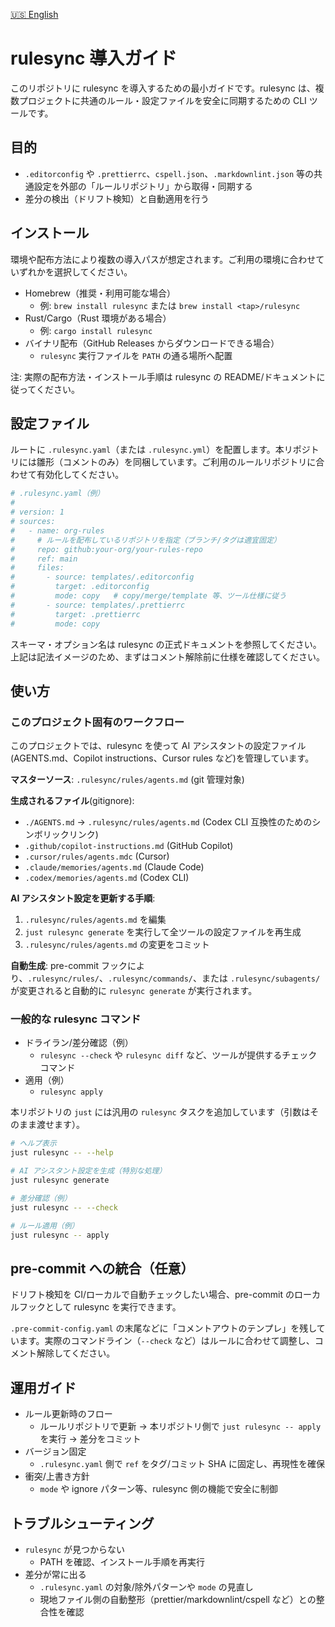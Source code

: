[🇺🇸 English](/docs/RULESYNC.md)

# rulesync 導入ガイド

このリポジトリに rulesync を導入するための最小ガイドです。rulesync は、複数プロジェクトに共通のルール・設定ファイルを安全に同期するための CLI ツールです。

## 目的

- `.editorconfig` や `.prettierrc`、`cspell.json`、`.markdownlint.json` 等の共通設定を外部の「ルールリポジトリ」から取得・同期する
- 差分の検出（ドリフト検知）と自動適用を行う

## インストール

環境や配布方法により複数の導入パスが想定されます。ご利用の環境に合わせていずれかを選択してください。

- Homebrew（推奨・利用可能な場合）
  - 例: `brew install rulesync` または `brew install <tap>/rulesync`
- Rust/Cargo（Rust 環境がある場合）
  - 例: `cargo install rulesync`
- バイナリ配布（GitHub Releases からダウンロードできる場合）
  - `rulesync` 実行ファイルを `PATH` の通る場所へ配置

注: 実際の配布方法・インストール手順は rulesync の README/ドキュメントに従ってください。

## 設定ファイル

ルートに `.rulesync.yaml`（または `.rulesync.yml`）を配置します。本リポジトリには雛形（コメントのみ）を同梱しています。ご利用のルールリポジトリに合わせて有効化してください。

```yaml
# .rulesync.yaml（例）
#
# version: 1
# sources:
#   - name: org-rules
#     # ルールを配布しているリポジトリを指定（ブランチ/タグは適宜固定）
#     repo: github:your-org/your-rules-repo
#     ref: main
#     files:
#       - source: templates/.editorconfig
#         target: .editorconfig
#         mode: copy   # copy/merge/template 等、ツール仕様に従う
#       - source: templates/.prettierrc
#         target: .prettierrc
#         mode: copy
```

スキーマ・オプション名は rulesync の正式ドキュメントを参照してください。上記は記法イメージのため、まずはコメント解除前に仕様を確認してください。

## 使い方

### このプロジェクト固有のワークフロー

このプロジェクトでは、rulesync を使って AI アシスタントの設定ファイル(AGENTS.md、Copilot instructions、Cursor rules など)を管理しています。

**マスターソース**: `.rulesync/rules/agents.md` (git 管理対象)

**生成されるファイル**(gitignore):

- `./AGENTS.md` → `.rulesync/rules/agents.md` (Codex CLI 互換性のためのシンボリックリンク)
- `.github/copilot-instructions.md` (GitHub Copilot)
- `.cursor/rules/agents.mdc` (Cursor)
- `.claude/memories/agents.md` (Claude Code)
- `.codex/memories/agents.md` (Codex CLI)

**AI アシスタント設定を更新する手順**:

1. `.rulesync/rules/agents.md` を編集
2. `just rulesync generate` を実行して全ツールの設定ファイルを再生成
3. `.rulesync/rules/agents.md` の変更をコミット

**自動生成**: pre-commit フックにより、`.rulesync/rules/`、`.rulesync/commands/`、または `.rulesync/subagents/` が変更されると自動的に `rulesync generate` が実行されます。

### 一般的な rulesync コマンド

- ドライラン/差分確認（例）
  - `rulesync --check` や `rulesync diff` など、ツールが提供するチェックコマンド
- 適用（例）
  - `rulesync apply`

本リポジトリの `just` には汎用の `rulesync` タスクを追加しています（引数はそのまま渡せます）。

```bash
# ヘルプ表示
just rulesync -- --help

# AI アシスタント設定を生成（特別な処理）
just rulesync generate

# 差分確認（例）
just rulesync -- --check

# ルール適用（例）
just rulesync -- apply
```

## pre-commit への統合（任意）

ドリフト検知を CI/ローカルで自動チェックしたい場合、pre-commit のローカルフックとして rulesync を実行できます。

`.pre-commit-config.yaml` の末尾などに「コメントアウトのテンプレ」を残しています。実際のコマンドライン（`--check` など）はルールに合わせて調整し、コメント解除してください。

## 運用ガイド

- ルール更新時のフロー
  - ルールリポジトリで更新 → 本リポジトリ側で `just rulesync -- apply` を実行 → 差分をコミット
- バージョン固定
  - `.rulesync.yaml` 側で `ref` をタグ/コミット SHA に固定し、再現性を確保
- 衝突/上書き方針
  - `mode` や ignore パターン等、rulesync 側の機能で安全に制御

## トラブルシューティング

- `rulesync` が見つからない
  - PATH を確認、インストール手順を再実行
- 差分が常に出る
  - `.rulesync.yaml` の対象/除外パターンや `mode` の見直し
  - 現地ファイル側の自動整形（prettier/markdownlint/cspell など）との整合性を確認
